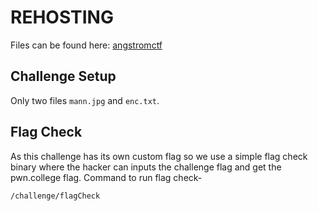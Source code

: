 # REHOSTING

Files can be found here: [angstromctf](hhttps://github.com/blairsec/challenges/tree/master/angstromctf/2024/misc/aw-man)

## Challenge Setup
Only two files `mann.jpg` and `enc.txt`.

## Flag Check
As this challenge has its own custom flag so we use a simple flag check binary where the hacker can inputs the challenge flag and get the pwn.college flag.
Command to run flag check-
```
/challenge/flagCheck
```